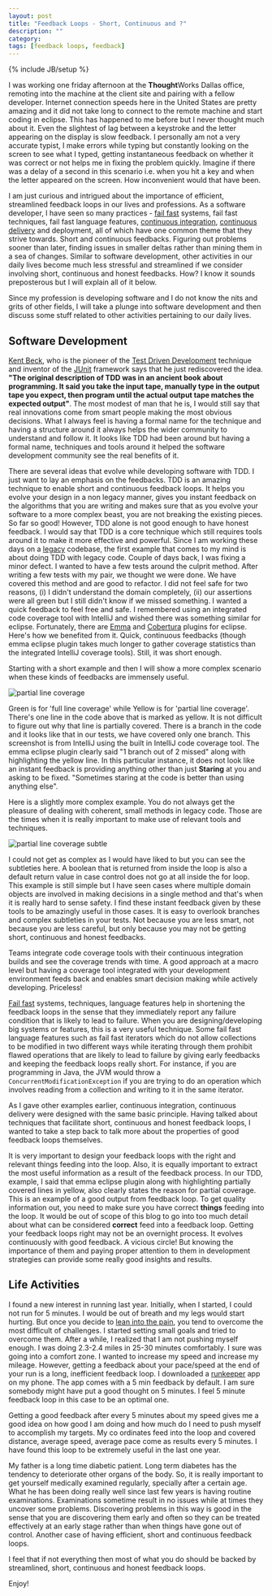 ```yaml
---
layout: post
title: "Feedback Loops - Short, Continuous and ?"
description: ""
category: 
tags: [feedback loops, feedback]
---
```

{% include JB/setup %}

I was working one friday afternoon at the **Thought**Works Dallas office, remoting into the machine at the client site and pairing with a fellow developer. Internet connection speeds here in the United States are pretty amazing and it did not take long to connect to the remote machine and start coding in eclipse. This has happened to me before but I never thought much about it. Even the slightest of lag between a keystroke and the letter appearing on the display is slow feedback. I personally am not a very accurate typist, I make errors while typing but constantly looking on the screen to see what I typed, getting instantaneous feedback on whether it was correct or not helps me in fixing the problem quickly. Imagine if there was a delay of a second in this scenario i.e. when you hit a key and when the letter appeared on the screen. How inconvenient would that have been. 

I am just curious and intrigued about the importance of efficient, streamlined feedback loops in our lives and professions. As a software developer, I have seen so many practices - [fail fast][FF] systems, fail fast techniques, fail fast language features, [continuous integration][CI], [continuous delivery][CD] and deployment, all of which have one common theme that they strive towards. Short and continuous feedbacks. Figuring out problems sooner than later, finding issues in smaller deltas rather than mining them in a sea of changes. Similar to software development, other activities in our daily lives become much less stressful and streamlined if we consider involving short, continuous and honest feedbacks. How? I know it sounds preposterous but I will explain all of it below.

[FF]: http://en.wikipedia.org/wiki/Fail-fast
[CI]: http://martinfowler.com/articles/continuousIntegration.html
[CD]: http://en.wikipedia.org/wiki/Continuous_delivery

Since my profession is developing software and I do not know the nits and grits of other fields, I will take a plunge into software development and then discuss some stuff related to other activities pertaining to our daily lives. 

## Software Development

[Kent Beck][Kent], who is the pioneer of the [Test Driven Development][TDD] technique and inventor of the [JUnit][junit] framework says that he just rediscovered the idea. **"The original description of TDD was in an ancient book about programming. It said you take the input tape, manually type in the output tape you expect, then program until the actual output tape matches the expected output"**. The most modest of man that he is, I would still say that real innovations come from smart people making the most obvious decisions. What I always feel is having a formal name for the technique and having a structure around it always helps the wider community to understand and follow it. It looks like TDD had been around but having a formal name, techniques and tools around it helped the software development community see the real benefits of it. 

[TDD]: http://en.wikipedia.org/wiki/Test-driven_development
[Kent]: http://en.wikipedia.org/wiki/Kent_Beck
[junit]: https://github.com/KentBeck/junit

There are several ideas that evolve while developing software with TDD. I just want to lay an emphasis on the feedbacks. TDD is an amazing technique to enable short and continuous feedback loops. It helps you evolve your design in a non legacy manner, gives you instant feedback on the algorithms that you are writing and makes sure that as you evolve your software to a more complex beast, you are not breaking the existing pieces. So far so good! However, TDD alone is not good enough to have honest feedback. I would say that TDD is a core technique which still requires tools around it to make it more effective and powerful. Since I am working these days on a [legacy][legacy] codebase, the first example that comes to my mind is about doing TDD with legacy code. Couple of days back, I was fixing a minor defect. I wanted to have a few tests around the culprit method. After writing a few tests with my pair, we thought we were done. We have covered this method and are good to refactor. I did not feel safe for two reasons, (i) I didn't understand the domain completely, (ii) our assertions were all green but  I still didn't know if we missed something. I wanted a quick feedback to feel free and safe. I remembered using an integrated code coverage tool with IntelliJ and wished there was something similar for eclipse. Fortunately, there are [Emma][emma] and [Cobertura][cobertura] plugins for eclipse. Here's how we benefited from it. Quick, continuous feedbacks (though emma eclipse plugin takes much longer to gather coverage statistics than the integrated IntelliJ coverage tools). Still, it was short enough.

[emma]: http://emma.sourceforge.net/
[cobertura]: http://cobertura.sourceforge.net/
[legacy]: http://hackerboss.com/legacy-code/

Starting with a short example and then I will show a more complex scenario when these kinds of feedbacks are immensely useful.

![partial line coverage][partial]

[partial]: ../../../../assets/images/partial-line-coverage.png

Green is for 'full line coverage' while Yellow is for 'partial line coverage'. There's one line in the code above that is marked as yellow. It is not difficult to figure out why that line is partially covered. There is a branch in the code and it looks like that in our tests, we have covered only one branch. This screenshot is from IntelliJ using the built in IntelliJ code coverage tool. The emma eclipse plugin clearly said "1 branch out of 2 missed" along with highlighting the yellow line. In this particular instance, it does not look like an instant feedback is providing anything other than just **Staring** at you and asking to be fixed. "Sometimes staring at the code is better than using anything else".

Here is a slightly more complex example. You do not always get the pleasure of dealing with coherent, small methods in legacy code. Those are the times when it is really important to make use of relevant tools and techniques. 

![partial line coverage subtle][partial-subtle]

[partial-subtle]: ../../../../assets/images/partial-subtle.png

I could not get as complex as I would have liked to but you can see the subtleties here. A boolean that is returned from inside the loop is also a default return value in case control does not go at all inside the for loop. This example is still simple but I have seen cases where multiple domain objects are involved in making decisions in a single method and that's when it is really hard to sense safety. I find these instant feedback given by these tools to be amazingly useful in those cases. It is easy to overlook branches and complex subtleties in your tests. Not because you are less smart, not because you are less careful, but only because you may not be getting short, continuous and honest feedbacks.

Teams integrate code coverage tools with their continuous integration builds and see the coverage trends with time. A good approach at a macro level but having a coverage tool integrated with your development environment feeds back and enables smart decision making while actively developing. Priceless!

[Fail fast][FF] systems, techniques, language features help in shortening the feedback loops in the sense that they immediately report any failure condition that is likely to lead to failure. When you are designing/developing big systems or features, this is a very useful technique. Some fail fast language features such as fail fast iterators which do not allow collections to be modified in two different ways while iterating through them prohibit flawed operations that are likely to lead to failure by giving early feedbacks and keeping the feedback loops really short. For instance, if you are programming in Java, the JVM would throw a `ConcurrentModificationException` if you are trying to do an operation which involves reading from a collection and writing to it in the same iterator.

As I gave other examples earlier, continuous integration, continuous delivery were designed with the same basic principle. Having talked about techniques that facilitate short, continuous and honest feedback loops, I wanted to take a step back to talk more about the properties of good feedback loops themselves.

It is very important to design your feedback loops with the right and relevant things feeding into the loop. Also, it is equally important to extract the most useful information as a result of the feedback process. In our TDD, example, I said that emma eclipse plugin along with highlighting partially covered lines in yellow, also clearly states the reason for partial coverage. This is an example of a good output from feedback loop. To get quality information out, you need to make sure you have correct **things** feeding into the loop. It would be out of scope of this blog to go into too much detail about what can be considered **correct** feed into a feedback loop. Getting your feedback loops right may not be an overnight process. It evolves continuously with good feedback. A vicious circle! But knowing the importance of them and paying proper attention to them in development strategies can provide some really good insights and results.

## Life Activities

I found a new interest in running last year. Initially, when I started, I could not run for 5 minutes. I would be out of breath and my legs would start hurting. But once you decide to [lean into the pain][aaron], you tend to overcome the most difficult of challenges. I started setting small goals and tried to overcome them. After a while, I realized that I am not pushing myself enough. I was doing 2.3-2.4 miles in 25-30 minutes comfortably. I sure was going into a comfort zone. I wanted to increase my speed and increase my mileage. However, getting a feedback about your pace/speed at the end of your run is a long, inefficient feedback loop. I downloaded a [runkeeper][runkeeper] app on my phone. The app comes with a 5 min feedback by default. I am sure somebody might have put a good thought on 5 minutes. I feel 5 minute feedback loop in this case to be an optimal one. 

[runkeeper]: http://runkeeper.com/home
[aaron]: http://www.aaronsw.com/weblog/dalio

Getting a good feedback after every 5 minutes about my speed gives me a good idea on how good I am doing and how much do I need to push myself to accomplish my targets. My co ordinates feed into the loop and covered distance, average speed, average pace come as results every 5 minutes. I have found this loop to be extremely useful in the last one year. 

My father is a long time diabetic patient. Long term diabetes has the tendency to deteriorate other organs of the body. So, it is really important to get yourself medically examined regularly, specially after a certain age. What he has been doing really well since last few years is having routine examinations. Examinations sometime result in no issues while at times they uncover some problems. Discovering problems in this way is good in the sense that you are discovering them early and often so they can be treated effectively at an early stage rather than when things have gone out of control. Another case of having efficient, short and continuous feedback loops. 

I feel that if not everything then most of what you do should be backed by streamlined, short, continuous and honest feedback loops.

Enjoy! 
